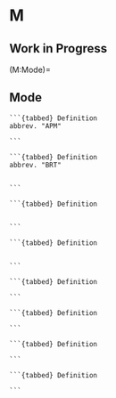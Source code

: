 # M

## Work in Progress

(M:Mode)=

## Mode

````{dropdown} Automated People Mover
```{tabbed} Definition
abbrev. "APM"

```
````

````{dropdown} Bus Rapid Transit
```{tabbed} Definition
abbrev. "BRT"


```
````

````{dropdown} Commuter Rail
```{tabbed} Definition


```
````

````{dropdown} Heavy Rail
```{tabbed} Definition


```
````

````{dropdown} Light Rail
```{tabbed} Definition

```
````

````{dropdown} Local Bus
```{tabbed} Definition

```
````

````{dropdown} Microtransit
```{tabbed} Definition

```
````

````{dropdown} Paratransit
```{tabbed} Definition

```
````
